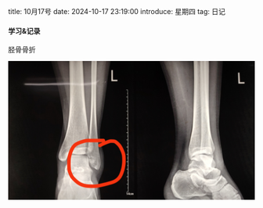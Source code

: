 title: 10月17号
date: 2024-10-17 23:19:00
introduce: 星期四
tag: 日记

#### 学习&记录

胫骨骨折

![1](/static/img/2024/10/17/1.jpg)
